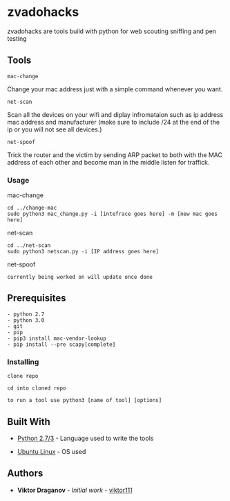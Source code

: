 # zvadohacks

zvadohacks are tools build with python for web scouting sniffing and pen testing

## Tools
 
```
mac-change
```
Change your mac address just with a simple command whenever you want.
```
net-scan
```
Scan all the devices on your wifi and diplay infromataion such as ip address mac address and manufacturer (make sure to include /24 at the end of the ip or you will not see all devices.)
```
net-spoof
```
Trick the router and the victim by sending ARP packet to both with the MAC address of each other and become man in the middle listen for traffick.

### Usage
mac-change
```
cd ../change-mac
sudo python3 mac_change.py -i [intefrace goes here] -m [new mac goes here]
```
net-scan
```
cd ../net-scan
sudo python3 netscan.py -i [IP address goes here]
```
net-spoof
```
currently being worked on will update once done
```


## Prerequisites

```
- python 2.7
- python 3.0
- git
- pip
- pip3 install mac-vendor-lookup
- pip install --pre scapy[complete]
```

### Installing


```
clone repo
```
```
cd into cloned repo
```
```
to run a tool use python3 [name of tool] [options]
```

## Built With

* [Python 2.7/3](https://www.python.org/) - Language used to write the tools

* [Ubuntu Linux](https://ubuntu.com/) - OS used

## Authors

* **Viktor Draganov** - *Initial work* - [viktor111](https://github.com/viktor111)

